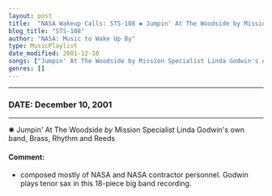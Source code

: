 ```yaml
---
layout: post
title:  "NASA Wakeup Calls: STS-108 ✺ Jumpin' At The Woodside by Mission Specialist Linda Godwin's own band, Brass, Rhythm and Reeds ✷ December 10, 2001"
blog_title: "STS-108"
author: "NASA: Music to Wake Up By"
type: MusicPlaylist
date_modified: 2001-12-10
songs: ["Jumpin' At The Woodside by Mission Specialist Linda Godwin's own band, Brass, Rhythm and Reeds"]
genres: []
---
```


----
### DATE: December 10, 2001
----
✺ Jumpin' At The Woodside *by* Mission Specialist Linda Godwin's own band, Brass, Rhythm and Reeds  

#### Comment:
* composed mostly of NASA and NASA contractor personnel. Godwin plays tenor sax in this 18-piece big band recording.



<br/>
<center>
	<a target="_blank"
	   href="https://twitter.com/intent/tweet?hashtags=Space,NASA,Playlist,NASAWakeupCalls,SpaceProgram&text=🚀 {{ page.author}}, '{{ page.songs.first }}' {{ page.title }}, {{ site.url }}{{ page.url }}&via=nasawakeupcalls"><i class="fab fa-twitter" title="Tweet this page" alt="Tweet this page" style="font-size: 1.3em;"></i></a>
	&nbsp; 	<i class="fas fa-user-astronaut" style="font-size: 1.5em;"></i> &nbsp;
    <a id="custom_amazon_link"
       type="amzn" search="#"
       category="popular music">
    <i class="fab fa-amazon" style="font-size: 1.3em;"></i></a>
</center>

<!-- Randomly resolve an individual entry from a song array -->
<script src="/assets/javascript/seedrandom.min.js"></script>
<script>
  var wake_me_up = ["Jumpin' At The Woodside by Mission Specialist Linda Godwin's own band, Brass, Rhythm and Reeds"];
  var prng = new Math.seedrandom();
  function randomSong() {
    song = wake_me_up[Math.floor(Math.random() * wake_me_up.length)];
    var amazon_link = document.getElementById("custom_amazon_link");
    amazon_link.setAttribute("search", song);
  }
  window.onload = randomSong();
</script>

